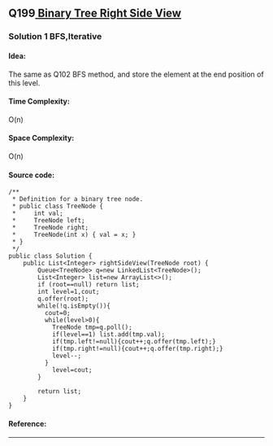 ## Q199[ Binary Tree Right Side View](https://leetcode.com/problems/binary-tree-right-side-view/) 

### Solution 1 BFS,Iterative
#### Idea:
The same as Q102 BFS method, and store the element at the end position of this level.
#### Time Complexity: 
O(n)
#### Space Complexity:
O(n)
#### Source code:
```
/**
 * Definition for a binary tree node.
 * public class TreeNode {
 *     int val;
 *     TreeNode left;
 *     TreeNode right;
 *     TreeNode(int x) { val = x; }
 * }
 */
public class Solution {
    public List<Integer> rightSideView(TreeNode root) {
        Queue<TreeNode> q=new LinkedList<TreeNode>();
        List<Integer> list=new ArrayList<>();
        if (root==null) return list;
        int level=1,cout;
        q.offer(root);
        while(!q.isEmpty()){
          cout=0;
          while(level>0){
            TreeNode tmp=q.poll();
            if(level==1) list.add(tmp.val);
            if(tmp.left!=null){cout++;q.offer(tmp.left);}
            if(tmp.right!=null){cout++;q.offer(tmp.right);}
            level--;
          }
            level=cout;
        }
                         
        return list;
    }
}
```
#### Reference:

---

